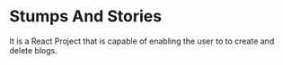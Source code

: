 # Stumps And Stories

It is a React Project that is capable of enabling the user to to create and delete blogs.



